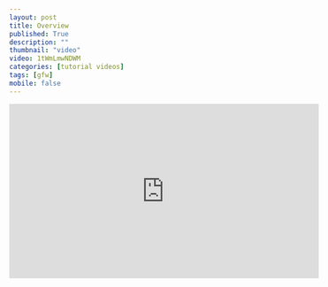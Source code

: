 ```yaml
---
layout: post
title: Overview
published: True
description: ""
thumbnail: "video"
video: 1tWmLmwNDWM
categories: [tutorial videos]
tags: [gfw]
mobile: false
---
```



<div id="desktopContent" class="content">
  <div class="video">
    <iframe width="560" height="315" src="https://www.youtube.com/embed/1tWmLmwNDWM" frameborder="0" allowfullscreen></iframe>
  </div>
</div>

<div id="mobileContent" class="content">
</div>
